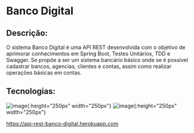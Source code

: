 # Banco Digital

## Descrição:
O sistema Banco Digital é uma API REST desenvolvida com o objetivo de aprimorar conhecimentos em Spring Boot, Testes Unitários, TDD e Swagger. Se propõe a ser um sistema bancário básico onde se é possível cadastrar bancos, agencias, clientes e contas, assim como realizar operações básicas em contas.

## Tecnologias:
![image](https://user-images.githubusercontent.com/8556553/158421720-d21cfd64-1e9c-4428-a0ce-1c9d773d3b11.png){:height="250px" width="250px"}
![image](https://user-images.githubusercontent.com/8556553/158421546-f89f5ca3-c0b5-48c4-98ac-61d54f5b3604.png){:height="250px" width="250px"}


https://api-rest-banco-digital.herokuapp.com
